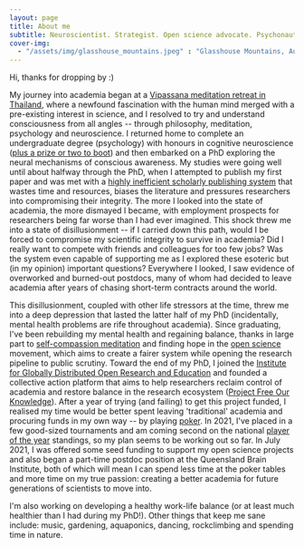 ```yaml
---
layout: page
title: About me
subtitle: Neuroscientist. Strategist. Open science advocate. Psychonaut. Meditator. Dancer.
cover-img: 
  - "/assets/img/glasshouse_mountains.jpeg" : "Glasshouse Mountains, Australia (2020)"
---
```


Hi, thanks for dropping by :)

My journey into academia began at a [Vipassana meditation retreat in Thailand](https://www.suanmokkh-idh.org/), where a newfound fascination with the human mind merged with a pre-existing interest in science, and I resolved to try and understand consciousness from all angles -- through philosophy, meditation, psychology and neuroscience. I returned home to complete an undergraduate degree (psychology) with honours in cognitive neuroscience ([plus a prize or two to boot](https://coopersmout.com/awards/)) and then embarked on a PhD exploring the neural mechanisms of conscious awareness. My studies were going well until about halfway through the PhD, when I attempted to publish my first paper and was met with a [highly inefficient scholarly publishing system](https://aeon.co/ideas/scholarly-publishing-is-broken-heres-how-to-fix-it) that wastes time and resources, biases the literature and pressures researchers into compromising their integrity. The more I looked into the state of academia, the more dismayed I became, with employment prospects for researchers being far worse than I had ever imagined. This shock threw me into a state of disillusionment -- if I carried down this path, would I be forced to compromise my scientific integrity to survive in academia? Did I really want to compete with friends and colleagues for too few jobs? Was the system even capable of supporting me as I explored these esoteric but (in my opinion) important questions? Everywhere I looked, I saw evidence of overworked and burned-out postdocs, many of whom had decided to leave academia after years of chasing short-term contracts around the world.

This disillusionment, coupled with other life stressors at the time, threw me into a deep depression that lasted the latter half of my PhD (incidentally, mental health problems are rife throughout academia). Since graduating, I've been rebuilding my mental health and regaining balance, thanks in large part to [self-compassion meditation](https://self-compassion.org/category/exercises/#exercises) and finding hope in the [open science](/openscience) movement, which aims to create a fairer system while opening the research pipeline to public scrutiny. Toward the end of my PhD, I joined the [Institute for Globally Distributed Open Research and Education](https://igdore.org/) and founded a collective action platform that aims to help researchers reclaim control of academia and restore balance in the research ecosystem ([Project Free Our Knowledge](https://freeourknowledge.org/)). After a year of trying (and failing) to get this project funded, I realised my time would be better spent leaving 'traditional' academia and procuring funds in my own way -- by playing [poker](/poker). In 2021, I've placed in a few good-sized tournaments and am coming second on the national [player of the year](https://australianpokertour.com.au/index.php/player-of-the-year-update/) standings, so my plan seems to be working out so far. In July 2021, I was offered some seed funding to support my open science projects and also began a part-time postdoc position at the Queensland Brain Institute, both of which will mean I can spend less time at the poker tables and more time on my true passion: creating a better academia for future generations of scientists to move into.

I'm also working on developing a healthy work-life balance (or at least much healthier than I had during my PhD!). Other things that keep me sane include: music, gardening, aquaponics, dancing, rockclimbing and spending time in nature. 
